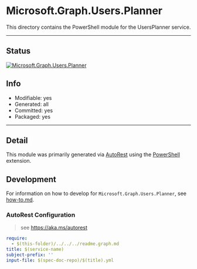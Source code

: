 <!-- region Generated -->
# Microsoft.Graph.Users.Planner
This directory contains the PowerShell module for the UsersPlanner service.

---
## Status
[![Microsoft.Graph.Users.Planner](https://img.shields.io/powershellgallery/v/Microsoft.Graph.Users.Planner.svg?style=flat-square&label=Microsoft.Graph.Users.Planner "Microsoft.Graph.Users.Planner")](https://www.powershellgallery.com/packages/Microsoft.Graph.Users.Planner/)

## Info
- Modifiable: yes
- Generated: all
- Committed: yes
- Packaged: yes

---
## Detail
This module was primarily generated via [AutoRest](https://github.com/Azure/autorest) using the [PowerShell](https://github.com/Azure/autorest.powershell) extension.

## Development
For information on how to develop for `Microsoft.Graph.Users.Planner`, see [how-to.md](how-to.md).
<!-- endregion -->

### AutoRest Configuration

> see https://aka.ms/autorest

``` yaml
require:
  - $(this-folder)/../../../readme.graph.md
title: $(service-name)
subject-prefix: ''
input-file: $(spec-doc-repo)/$(title).yml
```
